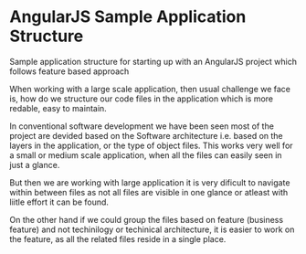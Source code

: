 # AngularJS Sample Application Structure

Sample application structure for starting up with an AngularJS project which follows feature based approach

When working with a large scale application, then usual challenge we face is, how do we structure our code files in the application which is more redable, easy to maintain.

In conventional software development we have been seen most of the project are devided based on the Software architecture i.e. based on the layers in the application, or the type of object files. This works very well for a small or medium scale application, when all the files can easily seen in just a glance.

But then we are working with large application it is very dificult to navigate within between files as not all files are visible in one glance or atleast with liitle effort it can be found.


On the other hand if we could group the files based on feature (business feature) and not techinilogy or techinical architecture, it is easier to work on the feature, as all the related files reside in a single place.
